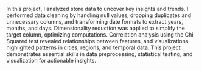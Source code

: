 In this project, I analyzed store data to uncover key insights and trends. I performed data cleaning by handling null values, dropping duplicates and unnecessary columns, and transforming date formats to extract years, months, and days. Dimensionality reduction was applied to simplify the target column, optimizing computations. Correlation analysis using the Chi-Squared test revealed relationships between features, and visualizations highlighted patterns in cities, regions, and temporal data. This project demonstrates essential skills in data preprocessing, statistical testing, and visualization for actionable insights.
